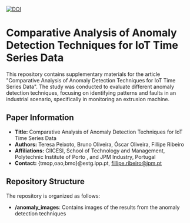 [![DOI](https://zenodo.org/badge/956715852.svg)](https://doi.org/10.5281/zenodo.15112838)

# Comparative Analysis of Anomaly Detection Techniques for IoT Time Series Data
This repository contains supplementary materials for the article "Comparative Analysis of Anomaly Detection Techniques for IoT Time Series Data". 
The study was conducted to evaluate different anomaly detection techniques, focusing on identifying patterns and faults in an industrial scenario, specifically in monitoring an extrusion machine.

## Paper Information
- **Title:** Comparative Analysis of Anomaly Detection Techniques for IoT Time Series Data  
- **Authors:** Teresa Peixoto, Bruno Oliveira, Óscar Oliveira, Fillipe Ribeiro   
- **Affiliations:** CIICESI, School of Technology and Management, Polytechnic Institute of Porto , and JPM Industry, Portugal
- **Contact:** {tmop,oao,bmo}@estg.ipp.pt, fillipe.ribeiro@jpm.pt
  
## Repository Structure

The repository is organized as follows:

- **/anomaly_images**: Contains images of the results from the anomaly detection techniques



